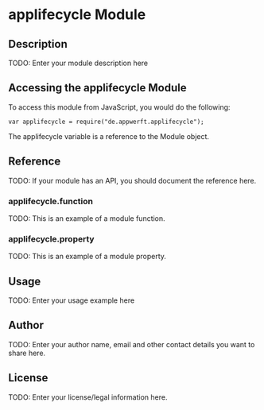 # applifecycle Module

## Description

TODO: Enter your module description here

## Accessing the applifecycle Module

To access this module from JavaScript, you would do the following:

    var applifecycle = require("de.appwerft.applifecycle");

The applifecycle variable is a reference to the Module object.

## Reference

TODO: If your module has an API, you should document
the reference here.

### applifecycle.function

TODO: This is an example of a module function.

### applifecycle.property

TODO: This is an example of a module property.

## Usage

TODO: Enter your usage example here

## Author

TODO: Enter your author name, email and other contact
details you want to share here.

## License

TODO: Enter your license/legal information here.
